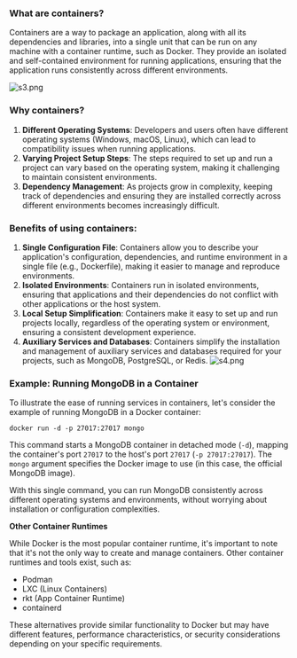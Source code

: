 ### **What are containers?**
Containers are a way to package an application, along with all its dependencies and libraries, into a single unit that can be run on any machine with a container runtime, such as Docker. They provide an isolated and self-contained environment for running applications, ensuring that the application runs consistently across different environments.

![s3.png](Docker%20b32a6be1c4274eff9bed8fcd0dc65e0c/s3.png)


### **Why containers?**
1. **Different Operating Systems**: Developers and users often have different operating systems (Windows, macOS, Linux), which can lead to compatibility issues when running applications.
2. **Varying Project Setup Steps**: The steps required to set up and run a project can vary based on the operating system, making it challenging to maintain consistent environments.
3. **Dependency Management**: As projects grow in complexity, keeping track of dependencies and ensuring they are installed correctly across different environments becomes increasingly difficult.

### **Benefits of using containers:**

1. **Single Configuration File**: Containers allow you to describe your application's configuration, dependencies, and runtime environment in a single file (e.g., Dockerfile), making it easier to manage and reproduce environments.
2. **Isolated Environments**: Containers run in isolated environments, ensuring that applications and their dependencies do not conflict with other applications or the host system.	
3. **Local Setup Simplification**: Containers make it easy to set up and run projects locally, regardless of the operating system or environment, ensuring a consistent development experience.
4. **Auxiliary Services and Databases**: Containers simplify the installation and management of auxiliary services and databases required for your projects, such as MongoDB, PostgreSQL, or Redis.
	![s4.png](Docker%20b32a6be1c4274eff9bed8fcd0dc65e0c/s4.png)


### **Example: Running MongoDB in a Container**

To illustrate the ease of running services in containers, let's consider the example of running MongoDB in a Docker container:

```
docker run -d -p 27017:27017 mongo
```

This command starts a MongoDB container in detached mode (`-d`), mapping the container's port `27017` to the host's port `27017` (`-p 27017:27017`). The `mongo` argument specifies the Docker image to use (in this case, the official MongoDB image).

With this single command, you can run MongoDB consistently across different operating systems and environments, without worrying about installation or configuration complexities.

**Other Container Runtimes**

While Docker is the most popular container runtime, it's important to note that it's not the only way to create and manage containers. Other container runtimes and tools exist, such as:

- Podman
- LXC (Linux Containers)
- rkt (App Container Runtime)
- containerd

These alternatives provide similar functionality to Docker but may have different features, performance characteristics, or security considerations depending on your specific requirements.

